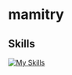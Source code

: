 # mamitry

## Skills

[![My Skills](https://skillicons.dev/icons?i=java,python,php,vue,js,html,css)](https://skillicons.dev)
